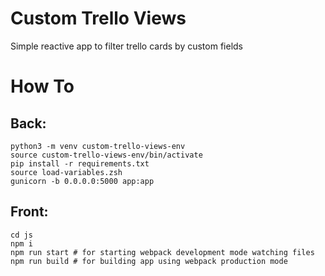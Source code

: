 # Custom Trello Views

Simple reactive app to filter trello cards by custom fields

# How To

## Back:

```
python3 -m venv custom-trello-views-env
source custom-trello-views-env/bin/activate
pip install -r requirements.txt
source load-variables.zsh
gunicorn -b 0.0.0.0:5000 app:app
```

## Front:

 ```
 cd js
 npm i
 npm run start # for starting webpack development mode watching files
 npm run build # for building app using webpack production mode
 ```
